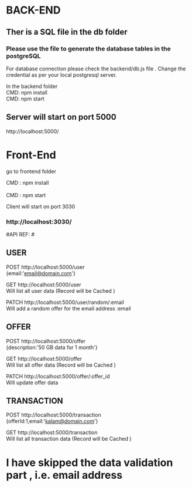 # BACK-END #

## Ther is a  SQL file in the db folder ##

### Please use the file to generate the database tables in the postgreSQL ###

For  database connection please check the backend/db.js file . Change  the credential as per your local postgresql server.

In the backend  folder <br />
CMD: npm install  <br />
CMD: npm start  <br />

## Server will start on port 5000 ##
 http://localhost:5000/

# Front-End #

go to frontend folder 

CMD : npm install   <br /> <br />
CMD : npm start <br />

Client  will start on port 3030 
### http://localhost:3030/ ###



#API REF: #
## USER ##
POST http://localhost:5000/user  <br />
{email:'email@domain.com'}  

GET http://localhost:5000/user  <br />
Will list all user data  (Record will be Cached ) 

PATCH http://localhost:5000/user/random/:email  <br />
Will add a random offer for the email address :email 

## OFFER ##
POST http://localhost:5000/offer  <br />
{description:'50 GB data for 1 month'}  

GET http://localhost:5000/offer  <br />
Will list all offer  data  (Record will be Cached ) 

PATCH http://localhost:5000/offer/:offer_id  <br />
Will update offer data


## TRANSACTION ##
POST http://localhost:5000/transaction  <br />
{offerId:1,email:'kalam@domain.com'}  

GET http://localhost:5000/transaction  <br />
Will list all transaction  data  (Record will be Cached ) 



# I have skipped the data validation part , i.e. email address #

